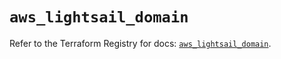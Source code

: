 # `aws_lightsail_domain`

Refer to the Terraform Registry for docs: [`aws_lightsail_domain`](https://registry.terraform.io/providers/hashicorp/aws/6.9.0/docs/resources/lightsail_domain).
